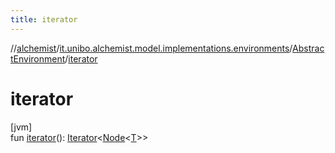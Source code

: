 ```yaml
---
title: iterator
---
```

//[alchemist](../../../index.html)/[it.unibo.alchemist.model.implementations.environments](../index.html)/[AbstractEnvironment](index.html)/[iterator](iterator.html)



# iterator



[jvm]\
fun [iterator](iterator.html)(): [Iterator](https://docs.oracle.com/javase/8/docs/api/java/util/Iterator.html)<[Node](../../it.unibo.alchemist.model.interfaces/-node/index.html)<[T](../../it.unibo.alchemist/-supported-incarnations/get.html)>>




